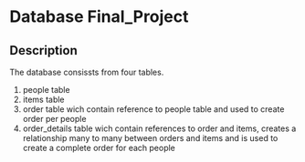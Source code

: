 # Database Final_Project

## Description
The database consissts from four tables.
1. people table
2. items table
3. order table wich contain reference to people table and used to create order per people
4. order_details table wich contain references to order and items, creates a relationship many to many between orders and items and is used to create a complete order for each people 
